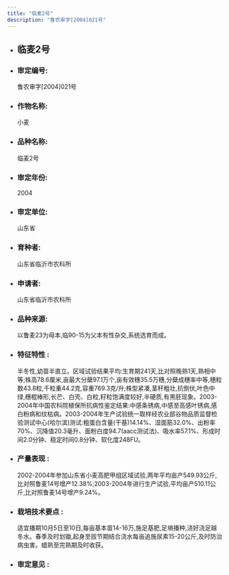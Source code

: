 ```yaml
---
title: "临麦2号"
description: "鲁农审字[2004]021号"
---
```

* ## 临麦2号
* ###  审定编号:  
   鲁农审字[2004]021号

*  ### 作物名称:  
   小麦

*   ###  品种名称: 
    临麦2号

*   ### 审定年份: 
    2004

*   ### 审定单位:  
    山东省

*   ### 育种者:  
    山东省临沂市农科所

*   ### 申请者:  
    山东省临沂市农科所

*   ### 品种来源:  
    以鲁麦23为母本,临90-15为父本有性杂交,系统选育而成。

*   ### 特征特性 : 
    半冬性,幼苗半直立。区域试验结果平均:生育期241天,比对照晚熟1天,熟相中等;株高78.6厘米,亩最大分蘖97.1万个,亩有效穗35.5万穗,分蘖成穗率中等,穗粒数43.8粒,千粒重44.2克,容重769.3克/升;株型紧凑,茎秆粗壮,抗倒伏,叶色中绿,穗棍棒形,长芒、白壳、白粒,籽粒饱满度较好,半硬质,有黑胚现象。2003-2004年中国农科院植保所抗病性鉴定结果:中感条锈病,中感至高感叶锈病,感白粉病和纹枯病。2003-2004年生产试验统一取样经农业部谷物品质监督检验测试中心(哈尔滨)测试:粗蛋白含量(干基)14.14%、湿面筋32.0%、出粉率70%、沉降值20.3毫升、面粉白度94.7(aacc测试法)、吸水率57.1%、形成时间2.0分钟、稳定时间0.8分钟、软化度248FU。

*   ### 产量表现 : 
    2002-2004年参加山东省小麦高肥甲组区域试验,两年平均亩产549.93公斤,比对照鲁麦14号增产12.38%;2003-2004年进行生产试验,平均亩产510.11公斤,比对照鲁麦14号增产9.24%。

*   ### 栽培技术要点 : 
    适宜播期10月5日至10日,每亩基本苗14-16万,施足基肥,足墒播种,浇好浇足越冬水。春季及时划锄,起身至拔节期结合浇水每亩追施尿素15-20公斤,及时防治病虫害。蜡熟至完熟期及时收获。

*   ### 审定意见 : 
    
